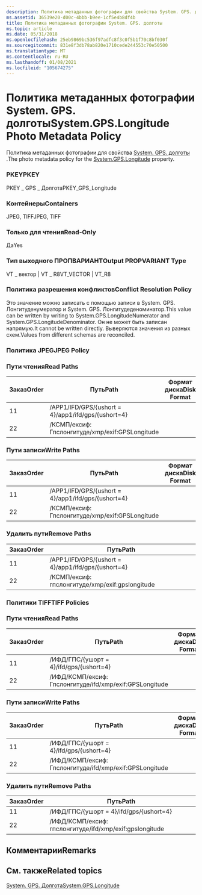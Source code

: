 ```yaml
---
description: Политика метаданных фотографии для свойства System. GPS. долготы.
ms.assetid: 36539e20-d00c-4bbb-b9ee-1cf5e4b8df4b
title: Политика метаданных фотографии System. GPS. долготы
ms.topic: article
ms.date: 05/31/2018
ms.openlocfilehash: 25eb9869bc536f97adfc8f3c0f5b1f70c8bf030f
ms.sourcegitcommit: 831e8f3db78ab820e1710cede244553c70e50500
ms.translationtype: MT
ms.contentlocale: ru-RU
ms.lasthandoff: 01/08/2021
ms.locfileid: "105674275"
---
```

# <a name="systemgpslongitude-photo-metadata-policy"></a><span data-ttu-id="fcd22-103">Политика метаданных фотографии System. GPS. долготы</span><span class="sxs-lookup"><span data-stu-id="fcd22-103">System.GPS.Longitude Photo Metadata Policy</span></span>

<span data-ttu-id="fcd22-104">Политика метаданных фотографии для свойства [System. GPS. долготы](../properties/props-system-gps-longitude.md) .</span><span class="sxs-lookup"><span data-stu-id="fcd22-104">The photo metadata policy for the [System.GPS.Longitude](../properties/props-system-gps-longitude.md) property.</span></span>

### <a name="pkey"></a><span data-ttu-id="fcd22-105">PKEY</span><span class="sxs-lookup"><span data-stu-id="fcd22-105">PKEY</span></span>

<span data-ttu-id="fcd22-106">PKEY \_ GPS \_ Долгота</span><span class="sxs-lookup"><span data-stu-id="fcd22-106">PKEY\_GPS\_Longitude</span></span>

### <a name="containers"></a><span data-ttu-id="fcd22-107">Контейнеры</span><span class="sxs-lookup"><span data-stu-id="fcd22-107">Containers</span></span>

<span data-ttu-id="fcd22-108">JPEG, TIFF</span><span class="sxs-lookup"><span data-stu-id="fcd22-108">JPEG, TIFF</span></span>

### <a name="read-only"></a><span data-ttu-id="fcd22-109">Только для чтения</span><span class="sxs-lookup"><span data-stu-id="fcd22-109">Read-Only</span></span>

<span data-ttu-id="fcd22-110">Да</span><span class="sxs-lookup"><span data-stu-id="fcd22-110">Yes</span></span>

### <a name="output-propvariant-type"></a><span data-ttu-id="fcd22-111">Тип выходного ПРОПВАРИАНТ</span><span class="sxs-lookup"><span data-stu-id="fcd22-111">Output PROPVARIANT Type</span></span>

<span data-ttu-id="fcd22-112">VT \_ вектор \| VT \_ R8</span><span class="sxs-lookup"><span data-stu-id="fcd22-112">VT\_VECTOR \| VT\_R8</span></span>

### <a name="conflict-resolution-policy"></a><span data-ttu-id="fcd22-113">Политика разрешения конфликтов</span><span class="sxs-lookup"><span data-stu-id="fcd22-113">Conflict Resolution Policy</span></span>

<span data-ttu-id="fcd22-114">Это значение можно записать с помощью записи в System. GPS. Лонгитуденумератор и System. GPS. Лонгитудеденоминатор.</span><span class="sxs-lookup"><span data-stu-id="fcd22-114">This value can be written by writing to System.GPS.LongitudeNumerator and System.GPS.LongitudeDenominator.</span></span> <span data-ttu-id="fcd22-115">Он не может быть записан напрямую.</span><span class="sxs-lookup"><span data-stu-id="fcd22-115">It cannot be written directly.</span></span> <span data-ttu-id="fcd22-116">Выверяются значения из разных схем.</span><span class="sxs-lookup"><span data-stu-id="fcd22-116">Values from different schemas are reconciled.</span></span>

### <a name="jpeg-policy"></a><span data-ttu-id="fcd22-117">Политика JPEG</span><span class="sxs-lookup"><span data-stu-id="fcd22-117">JPEG Policy</span></span>

### <a name="read-paths"></a><span data-ttu-id="fcd22-118">Пути чтения</span><span class="sxs-lookup"><span data-stu-id="fcd22-118">Read Paths</span></span>



| <span data-ttu-id="fcd22-119">Заказ</span><span class="sxs-lookup"><span data-stu-id="fcd22-119">Order</span></span> | <span data-ttu-id="fcd22-120">Путь</span><span class="sxs-lookup"><span data-stu-id="fcd22-120">Path</span></span>                     | <span data-ttu-id="fcd22-121">Формат диска</span><span class="sxs-lookup"><span data-stu-id="fcd22-121">Disk Format</span></span> |
|-------|--------------------------|-------------|
| <span data-ttu-id="fcd22-122">1</span><span class="sxs-lookup"><span data-stu-id="fcd22-122">1</span></span>     | <span data-ttu-id="fcd22-123">/APP1/IFD/GPS/{ushort = 4}</span><span class="sxs-lookup"><span data-stu-id="fcd22-123">/app1/ifd/gps/{ushort=4}</span></span> |             |
| <span data-ttu-id="fcd22-124">2</span><span class="sxs-lookup"><span data-stu-id="fcd22-124">2</span></span>     | <span data-ttu-id="fcd22-125">/КСМП/ексиф: Гпслонгитуде</span><span class="sxs-lookup"><span data-stu-id="fcd22-125">/xmp/exif:GPSLongitude</span></span>   |             |



 

### <a name="write-paths"></a><span data-ttu-id="fcd22-126">Пути записи</span><span class="sxs-lookup"><span data-stu-id="fcd22-126">Write Paths</span></span>



| <span data-ttu-id="fcd22-127">Заказ</span><span class="sxs-lookup"><span data-stu-id="fcd22-127">Order</span></span> | <span data-ttu-id="fcd22-128">Путь</span><span class="sxs-lookup"><span data-stu-id="fcd22-128">Path</span></span>                     | <span data-ttu-id="fcd22-129">Формат диска</span><span class="sxs-lookup"><span data-stu-id="fcd22-129">Disk Format</span></span> |
|-------|--------------------------|-------------|
| <span data-ttu-id="fcd22-130">1</span><span class="sxs-lookup"><span data-stu-id="fcd22-130">1</span></span>     | <span data-ttu-id="fcd22-131">/APP1/IFD/GPS/{ushort = 4}</span><span class="sxs-lookup"><span data-stu-id="fcd22-131">/app1/ifd/gps/{ushort=4}</span></span> |             |
| <span data-ttu-id="fcd22-132">2</span><span class="sxs-lookup"><span data-stu-id="fcd22-132">2</span></span>     | <span data-ttu-id="fcd22-133">/КСМП/ексиф: Гпслонгитуде</span><span class="sxs-lookup"><span data-stu-id="fcd22-133">/xmp/exif:GPSLongitude</span></span>   |             |



 

### <a name="remove-paths"></a><span data-ttu-id="fcd22-134">Удалить пути</span><span class="sxs-lookup"><span data-stu-id="fcd22-134">Remove Paths</span></span>



| <span data-ttu-id="fcd22-135">Заказ</span><span class="sxs-lookup"><span data-stu-id="fcd22-135">Order</span></span> | <span data-ttu-id="fcd22-136">Путь</span><span class="sxs-lookup"><span data-stu-id="fcd22-136">Path</span></span>                     |
|-------|--------------------------|
| <span data-ttu-id="fcd22-137">1</span><span class="sxs-lookup"><span data-stu-id="fcd22-137">1</span></span>     | <span data-ttu-id="fcd22-138">/APP1/IFD/GPS/{ushort = 4}</span><span class="sxs-lookup"><span data-stu-id="fcd22-138">/app1/ifd/gps/{ushort=4}</span></span> |
| <span data-ttu-id="fcd22-139">2</span><span class="sxs-lookup"><span data-stu-id="fcd22-139">2</span></span>     | <span data-ttu-id="fcd22-140">/КСМП/ексиф: гпслонгитуде</span><span class="sxs-lookup"><span data-stu-id="fcd22-140">/xmp/exif:gpslongitude</span></span>   |



 

### <a name="tiff-policies"></a><span data-ttu-id="fcd22-141">Политики TIFF</span><span class="sxs-lookup"><span data-stu-id="fcd22-141">TIFF Policies</span></span>

### <a name="read-paths"></a><span data-ttu-id="fcd22-142">Пути чтения</span><span class="sxs-lookup"><span data-stu-id="fcd22-142">Read Paths</span></span>



| <span data-ttu-id="fcd22-143">Заказ</span><span class="sxs-lookup"><span data-stu-id="fcd22-143">Order</span></span> | <span data-ttu-id="fcd22-144">Путь</span><span class="sxs-lookup"><span data-stu-id="fcd22-144">Path</span></span>                       | <span data-ttu-id="fcd22-145">Формат диска</span><span class="sxs-lookup"><span data-stu-id="fcd22-145">Disk Format</span></span> |
|-------|----------------------------|-------------|
| <span data-ttu-id="fcd22-146">1</span><span class="sxs-lookup"><span data-stu-id="fcd22-146">1</span></span>     | <span data-ttu-id="fcd22-147">/ИФД/ГПС/{ушорт = 4}</span><span class="sxs-lookup"><span data-stu-id="fcd22-147">/ifd/gps/{ushort=4}</span></span>        |             |
| <span data-ttu-id="fcd22-148">2</span><span class="sxs-lookup"><span data-stu-id="fcd22-148">2</span></span>     | <span data-ttu-id="fcd22-149">/ИФД/КСМП/ексиф: Гпслонгитуде</span><span class="sxs-lookup"><span data-stu-id="fcd22-149">/ifd/xmp/exif:GPSLongitude</span></span> |             |



 

### <a name="write-paths"></a><span data-ttu-id="fcd22-150">Пути записи</span><span class="sxs-lookup"><span data-stu-id="fcd22-150">Write Paths</span></span>



| <span data-ttu-id="fcd22-151">Заказ</span><span class="sxs-lookup"><span data-stu-id="fcd22-151">Order</span></span> | <span data-ttu-id="fcd22-152">Путь</span><span class="sxs-lookup"><span data-stu-id="fcd22-152">Path</span></span>                       | <span data-ttu-id="fcd22-153">Формат диска</span><span class="sxs-lookup"><span data-stu-id="fcd22-153">Disk Format</span></span> |
|-------|----------------------------|-------------|
| <span data-ttu-id="fcd22-154">1</span><span class="sxs-lookup"><span data-stu-id="fcd22-154">1</span></span>     | <span data-ttu-id="fcd22-155">/ИФД/ГПС/{ушорт = 4}</span><span class="sxs-lookup"><span data-stu-id="fcd22-155">/ifd/gps/{ushort=4}</span></span>        |             |
| <span data-ttu-id="fcd22-156">2</span><span class="sxs-lookup"><span data-stu-id="fcd22-156">2</span></span>     | <span data-ttu-id="fcd22-157">/ИФД/КСМП/ексиф: Гпслонгитуде</span><span class="sxs-lookup"><span data-stu-id="fcd22-157">/ifd/xmp/exif:GPSLongitude</span></span> |             |



 

### <a name="remove-paths"></a><span data-ttu-id="fcd22-158">Удалить пути</span><span class="sxs-lookup"><span data-stu-id="fcd22-158">Remove Paths</span></span>



| <span data-ttu-id="fcd22-159">Заказ</span><span class="sxs-lookup"><span data-stu-id="fcd22-159">Order</span></span> | <span data-ttu-id="fcd22-160">Путь</span><span class="sxs-lookup"><span data-stu-id="fcd22-160">Path</span></span>                       |
|-------|----------------------------|
| <span data-ttu-id="fcd22-161">1</span><span class="sxs-lookup"><span data-stu-id="fcd22-161">1</span></span>     | <span data-ttu-id="fcd22-162">/ИФД/ГПС/{ушорт = 4}</span><span class="sxs-lookup"><span data-stu-id="fcd22-162">/ifd/gps/{ushort=4}</span></span>        |
| <span data-ttu-id="fcd22-163">2</span><span class="sxs-lookup"><span data-stu-id="fcd22-163">2</span></span>     | <span data-ttu-id="fcd22-164">/ИФД/КСМП/ексиф: гпслонгитуде</span><span class="sxs-lookup"><span data-stu-id="fcd22-164">/ifd/xmp/exif:gpslongitude</span></span> |



 

## <a name="remarks"></a><span data-ttu-id="fcd22-165">Комментарии</span><span class="sxs-lookup"><span data-stu-id="fcd22-165">Remarks</span></span>

## <a name="related-topics"></a><span data-ttu-id="fcd22-166">См. также</span><span class="sxs-lookup"><span data-stu-id="fcd22-166">Related topics</span></span>

<dl> <dt>

[<span data-ttu-id="fcd22-167">System. GPS. Долгота</span><span class="sxs-lookup"><span data-stu-id="fcd22-167">System.GPS.Longitude</span></span>](../properties/props-system-gps-longitude.md)
</dt> </dl>

 

 
